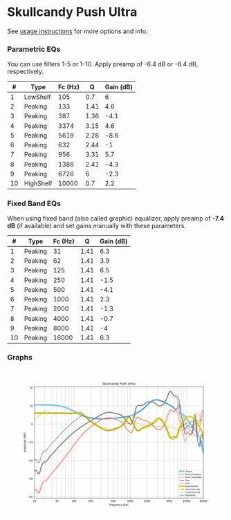 # Skullcandy Push Ultra
See [usage instructions](https://github.com/jaakkopasanen/AutoEq#usage) for more options and info.

### Parametric EQs
You can use filters 1-5 or 1-10. Apply preamp of -6.4 dB or -6.4 dB, respectively.

|   # | Type      |   Fc (Hz) |    Q |   Gain (dB) |
|-----|-----------|-----------|------|-------------|
|   1 | LowShelf  |       105 | 0.7  |         6   |
|   2 | Peaking   |       133 | 1.41 |         4.6 |
|   3 | Peaking   |       387 | 1.36 |        -4.1 |
|   4 | Peaking   |      3374 | 3.15 |         4.6 |
|   5 | Peaking   |      5619 | 2.28 |        -8.6 |
|   6 | Peaking   |       632 | 2.44 |        -1   |
|   7 | Peaking   |       956 | 3.31 |         5.7 |
|   8 | Peaking   |      1386 | 2.41 |        -4.3 |
|   9 | Peaking   |      6726 | 6    |        -2.3 |
|  10 | HighShelf |     10000 | 0.7  |         2.2 |

### Fixed Band EQs
When using fixed band (also called graphic) equalizer, apply preamp of **-7.4 dB** (if available) and set gains manually with these parameters.

|   # | Type    |   Fc (Hz) |    Q |   Gain (dB) |
|-----|---------|-----------|------|-------------|
|   1 | Peaking |        31 | 1.41 |         6.3 |
|   2 | Peaking |        62 | 1.41 |         3.9 |
|   3 | Peaking |       125 | 1.41 |         6.5 |
|   4 | Peaking |       250 | 1.41 |        -1.5 |
|   5 | Peaking |       500 | 1.41 |        -4.1 |
|   6 | Peaking |      1000 | 1.41 |         2.3 |
|   7 | Peaking |      2000 | 1.41 |        -1.3 |
|   8 | Peaking |      4000 | 1.41 |        -0.7 |
|   9 | Peaking |      8000 | 1.41 |        -4   |
|  10 | Peaking |     16000 | 1.41 |         6.3 |

### Graphs
![](./Skullcandy%20Push%20Ultra.png)

